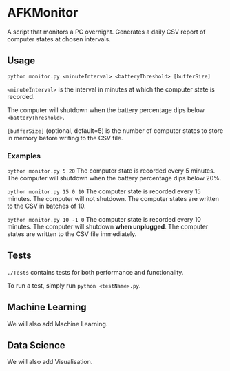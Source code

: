 # AFKMonitor
A script that monitors a PC overnight. Generates a daily CSV report of computer states at chosen intervals.

## Usage
`python monitor.py <minuteInterval> <batteryThreshold> [bufferSize]`

`<minuteInterval>` is the interval in minutes at which the computer state is recorded.

The computer will shutdown when the battery percentage dips below `<batteryThreshold>`.

`[bufferSize]` (optional, default=5) is the number of computer states to store in memory before writing to the CSV file.

### Examples
`python monitor.py 5 20`
The computer state is recorded every 5 minutes. The computer will shutdown when the battery percentage dips below 20%.

`python monitor.py 15 0 10`
The computer state is recorded every 15 minutes. The computer will not shutdown. The computer states are written to the CSV in batches of 10.

`python monitor.py 10 -1 0`
The computer state is recorded every 10 minutes. The computer will shutdown **when unplugged**. The computer states are written to the CSV file immediately.

## Tests
`./Tests` contains tests for both performance and functionality.

To run a test, simply run `python <testName>.py`.

## Machine Learning
We will also add Machine Learning.

## Data Science
We will also add Visualisation.